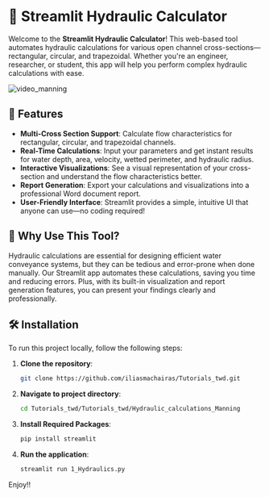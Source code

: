 # 🚀 Streamlit Hydraulic Calculator

Welcome to the **Streamlit Hydraulic Calculator**! This web-based tool automates hydraulic calculations for various open channel cross-sections—rectangular, circular, and trapezoidal. Whether you're an engineer, researcher, or student, this app will help you perform complex hydraulic calculations with ease.


![video_manning](https://github.com/user-attachments/assets/3f0aad2b-a8a0-48b3-9482-1af256c4c2cb)


## 🌟 Features

- **Multi-Cross Section Support**: Calculate flow characteristics for rectangular, circular, and trapezoidal channels.
- **Real-Time Calculations**: Input your parameters and get instant results for water depth, area, velocity, wetted perimeter, and hydraulic radius.
- **Interactive Visualizations**: See a visual representation of your cross-section and understand the flow characteristics better.
- **Report Generation**: Export your calculations and visualizations into a professional Word document report.
- **User-Friendly Interface**: Streamlit provides a simple, intuitive UI that anyone can use—no coding required!

## 🎯 Why Use This Tool?

Hydraulic calculations are essential for designing efficient water conveyance systems, but they can be tedious and error-prone when done manually. Our Streamlit app automates these calculations, saving you time and reducing errors. Plus, with its built-in visualization and report generation features, you can present your findings clearly and professionally.

## 🛠️ Installation

To run this project locally, follow the following steps:

1. **Clone the repository**:
   ```bash
   git clone https://github.com/iliasmachairas/Tutorials_twd.git

2. **Navigate to project directory**:
   ```bash
   cd Tutorials_twd/Tutorials_twd/Hydraulic_calculations_Manning

3. **Install Required Packages**:
   ```bash
   pip install streamlit

4. **Run the application**:
   ```bash
   streamlit run 1_Hydraulics.py

Enjoy!!
